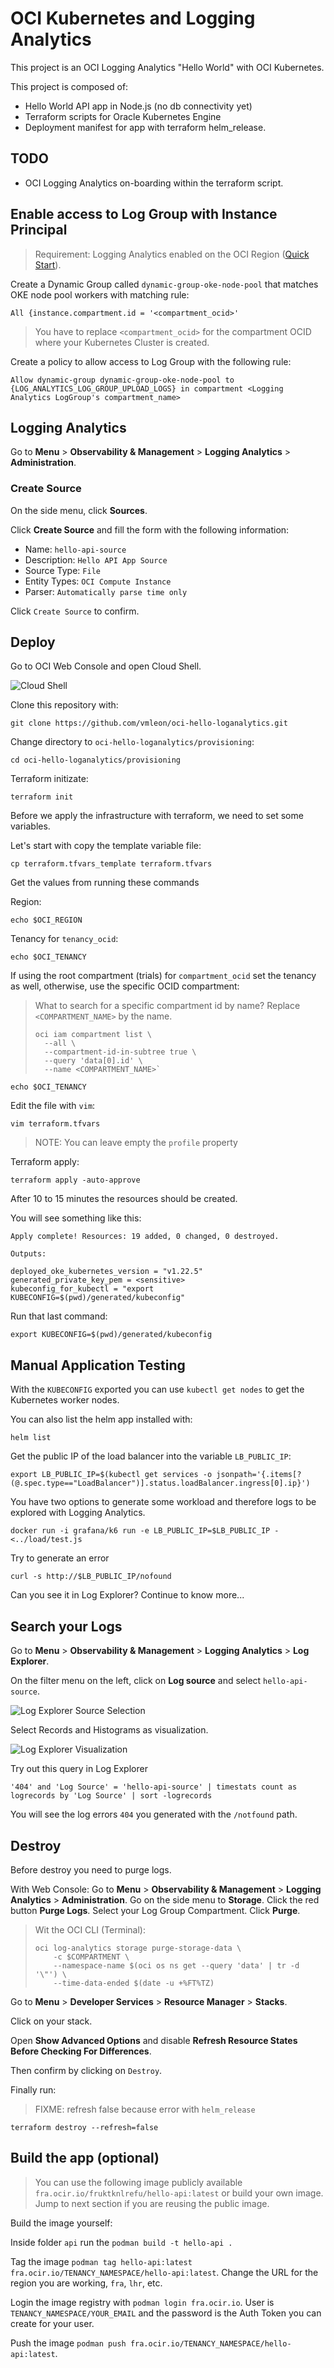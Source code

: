 # OCI Kubernetes and Logging Analytics

This project is an OCI Logging Analytics "Hello World" with OCI Kubernetes.

This project is composed of:

- Hello World API app in Node.js (no db connectivity yet)
- Terraform scripts for Oracle Kubernetes Engine
- Deployment manifest for app with terraform helm_release.

## TODO

- OCI Logging Analytics on-boarding within the terraform script.

## Enable access to Log Group with Instance Principal

> Requirement: Logging Analytics enabled on the OCI Region ([Quick Start](https://docs.oracle.com/en/cloud/paas/logging-analytics/logqs/)).

Create a Dynamic Group called `dynamic-group-oke-node-pool` that matches OKE node pool workers with matching rule:

```
All {instance.compartment.id = '<compartment_ocid>'
```

> You have to replace `<compartment_ocid>` for the compartment OCID where your Kubernetes Cluster is created.

Create a policy to allow access to Log Group with the following rule:

```
Allow dynamic-group dynamic-group-oke-node-pool to {LOG_ANALYTICS_LOG_GROUP_UPLOAD_LOGS} in compartment <Logging Analytics LogGroup's compartment_name>
```

## Logging Analytics

Go to **Menu** > **Observability & Management** > **Logging Analytics** > **Administration**.

### Create Source

On the side menu, click **Sources**.

Click **Create Source** and fill the form with the following information:

- Name: `hello-api-source`
- Description: `Hello API App Source`
- Source Type: `File`
- Entity Types: `OCI Compute Instance`
- Parser: `Automatically parse time only`

Click `Create Source` to confirm.

<!--

## Deploy from here

> You need to be administrator, for now. Working on enumerating policies required as an option.
>
> Policies:
>
> - `Allow group group_name to inspect instance-family in tenancy`
> - [Preparing for Container Engine for Kubernetes](https://docs.oracle.com/en-us/iaas/Content/ContEng/Concepts/contengprerequisites.htm#Preparing_for_Container_Engine_for_Kubernetes)
> - [Create Required Policy for Groups for Kubernetes](https://docs.oracle.com/en-us/iaas/Content/ContEng/Concepts/contengpolicyconfig.htm#policyforgroupsrequired)

[![Deploy to Oracle Cloud](https://oci-resourcemanager-plugin.plugins.oci.oraclecloud.com/latest/deploy-to-oracle-cloud.svg)](https://cloud.oracle.com/resourcemanager/stacks/create?zipUrl=https://github.com/vmleon/oci-hello-loganalytics/releases/download/v0.1.4/logan.zip)

Review and Check the Terms. The web form will populate automatically.

Click **Next**.

On the next screen, make sure you select the compartment where you want to deploy the stack.

Click **Next**.

On the final screen, review the information and make sure **Run Apply** is checked.

Click **Create**.

When successfully deployed you can run some tests and go to Log Analytics to work with the generated logs.
-->

## Deploy

Go to OCI Web Console and open Cloud Shell.

![Cloud Shell](images/cloud-shell.png)

Clone this repository with:

```
git clone https://github.com/vmleon/oci-hello-loganalytics.git
```

Change directory to `oci-hello-loganalytics/provisioning`:

```
cd oci-hello-loganalytics/provisioning
```

Terraform initizate:

```
terraform init
```

Before we apply the infrastructure with terraform, we need to set some variables.

Let's start with copy the template variable file:

```
cp terraform.tfvars_template terraform.tfvars
```

Get the values from running these commands

Region:

```
echo $OCI_REGION
```

Tenancy for `tenancy_ocid`:

```
echo $OCI_TENANCY
```

If using the root compartment (trials) for `compartment_ocid` set the tenancy as well, otherwise, use the specific OCID compartment:

> What to search for a specific compartment id by name? Replace `<COMPARTMENT_NAME>` by the name.
> ```
> oci iam compartment list \
>   --all \
>   --compartment-id-in-subtree true \
>   --query 'data[0].id' \
>   --name <COMPARTMENT_NAME>`
> ```

```
echo $OCI_TENANCY
```

Edit the file with `vim`:

```
vim terraform.tfvars
```

> NOTE: You can leave empty the `profile` property

Terraform apply:

```
terraform apply -auto-approve
```

After 10 to 15 minutes the resources should be created.

You will see something like this:

```
Apply complete! Resources: 19 added, 0 changed, 0 destroyed.

Outputs:

deployed_oke_kubernetes_version = "v1.22.5"
generated_private_key_pem = <sensitive>
kubeconfig_for_kubectl = "export KUBECONFIG=$(pwd)/generated/kubeconfig"
```

Run that last command:

```
export KUBECONFIG=$(pwd)/generated/kubeconfig
```

## Manual Application Testing

With the `KUBECONFIG` exported you can use `kubectl get nodes` to get the Kubernetes worker nodes.

You can also list the helm app installed with:

```
helm list
```

Get the public IP of the load balancer into the variable `LB_PUBLIC_IP`:

```
export LB_PUBLIC_IP=$(kubectl get services -o jsonpath='{.items[?(@.spec.type=="LoadBalancer")].status.loadBalancer.ingress[0].ip}')
```

You have two options to generate some workload and therefore logs to be explored with Logging Analytics.

```
docker run -i grafana/k6 run -e LB_PUBLIC_IP=$LB_PUBLIC_IP - <../load/test.js
```

Try to generate an error

`curl -s http://$LB_PUBLIC_IP/nofound`

Can you see it in Log Explorer? Continue to know more...

## Search your Logs

Go to **Menu** > **Observability & Management** > **Logging Analytics** > **Log Explorer**.

On the filter menu on the left, click on **Log source** and select `hello-api-source`.

![Log Explorer Source Selection](images/log-explorer-source-selection.png)

Select Records and Histograms as visualization.

![Log Explorer Visualization](images/log-explorer-viz.png)

Try out this query in Log Explorer

```
'404' and 'Log Source' = 'hello-api-source' | timestats count as logrecords by 'Log Source' | sort -logrecords
```

You will see the log errors `404` you generated with the `/notfound` path.

## Destroy

Before destroy you need to purge logs.

With Web Console:
Go to **Menu** > **Observability & Management** > **Logging Analytics** > **Administration**.
Go on the side menu to **Storage**.
Click the red button **Purge Logs**.
Select your Log Group Compartment.
Click **Purge**.

> Wit the OCI CLI (Terminal):
>
> ```
> oci log-analytics storage purge-storage-data \
>     -c $COMPARTMENT \
>     --namespace-name $(oci os ns get --query 'data' | tr -d '\"') \
>     --time-data-ended $(date -u +%FT%TZ)
> ```

Go to **Menu** > **Developer Services** > **Resource Manager** > **Stacks**.

Click on your stack.

Open **Show Advanced Options** and disable **Refresh Resource States Before Checking For Differences**.

Then confirm by clicking on `Destroy`.

Finally run:

> FIXME: refresh false because error with `helm_release`

```
terraform destroy --refresh=false
```

## Build the app (optional)

> You can use the following image publicly available `fra.ocir.io/fruktknlrefu/hello-api:latest` or build your own image. Jump to next section if you are reusing the public image.

Build the image yourself:

Inside folder `api` run the `podman build -t hello-api .`

Tag the image `podman tag hello-api:latest fra.ocir.io/TENANCY_NAMESPACE/hello-api:latest`. Change the URL for the region you are working, `fra`, `lhr`, etc.

Login the image registry with `podman login fra.ocir.io`. User is `TENANCY_NAMESPACE/YOUR_EMAIL` and the password is the Auth Token you can create for your user.

Push the image `podman push fra.ocir.io/TENANCY_NAMESPACE/hello-api:latest`.
